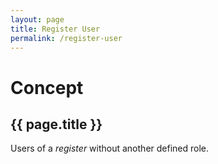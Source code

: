 ```yaml
---
layout: page
title: Register User
permalink: /register-user
---
```

# Concept

## {{ page.title }}

Users of a _register_ without another defined role.
